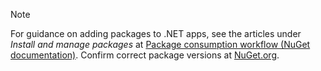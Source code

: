 ---
---
> [!NOTE]
> For guidance on adding packages to .NET apps, see the articles under *Install and manage packages* at [Package consumption workflow (NuGet documentation)](/nuget/consume-packages/overview-and-workflow). Confirm correct package versions at [NuGet.org](https://www.nuget.org).
